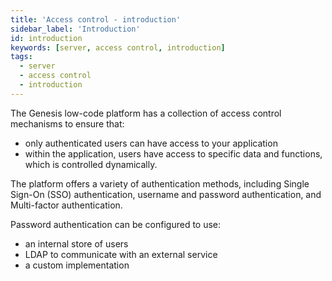 ```yaml
---
title: 'Access control - introduction'
sidebar_label: 'Introduction'
id: introduction
keywords: [server, access control, introduction]
tags:
  - server
  - access control
  - introduction
---
```



The Genesis low-code platform has a collection of access control mechanisms to ensure that:

- only authenticated users can have access to your application
- within the application, users have access to specific data and functions, which is controlled dynamically.

The platform offers a variety of authentication methods, including Single Sign-On (SSO) authentication, username and password authentication, and Multi-factor authentication.

Password authentication can be configured to use:

- an internal store of users
- LDAP to communicate with an external service
- a custom implementation
